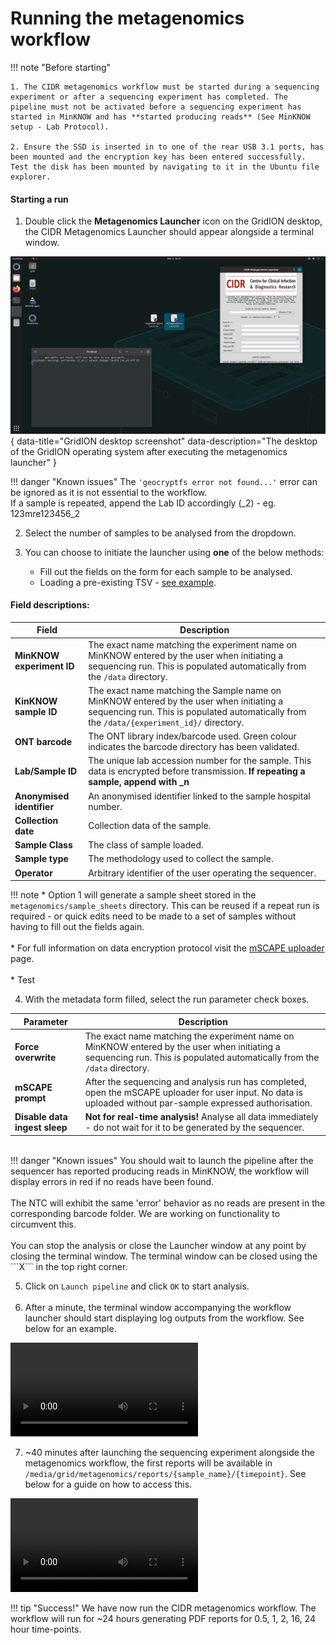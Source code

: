 # Running the metagenomics workflow

!!! note "Before starting"
    
    1. The CIDR metagenomics workflow must be started during a sequencing experiment or after a sequencing experiment has completed. The pipeline must not be activated before a sequencing experiment has started in MinKNOW and has **started producing reads** (See MinKNOW setup - Lab Protocol).
    
    2. Ensure the SSD is inserted in to one of the rear USB 3.1 ports, has been mounted and the encryption key has been entered successfully. Test the disk has been mounted by navigating to it in the Ubuntu file explorer.

#### Starting a run
1. Double click the **Metagenomics Launcher** icon on the GridION desktop, the CIDR Metagenomics Launcher should appear alongside a terminal window.

![The desktop of the GridION operating system after executing the metagenomics_launcher](./img/metagenomics_pipeline_clean.png){ data-title="GridION desktop screenshot" data-description="The desktop of the GridION operating system after executing the metagenomics launcher" }

!!! danger "Known issues"
    The ```'geocryptfs error not found...'``` error can be ignored as it is not essential to the workflow.
    <br>
    If a sample is repeated, append the Lab ID accordingly (_2) - eg. 123mre123456_2

2. Select the number of samples to be analysed from the dropdown.

3.  You can choose to initiate the launcher using **one** of the below methods:
    * Fill out the fields on the form for each sample to be analysed.
    * Loading a pre-existing TSV - [see example](https://raw.githubusercontent.com/GSTT-CIDR/network_hub/main/example_sample_sheet.tsv?token=GHSAT0AAAAAACMKGNRRLREYQKUOWOVJMRBWZPLABFA).


#### Field descriptions:

| Field      | Description                          |
| ----------- | ------------------------------------ |
|**MinKNOW experiment ID**|The exact name matching the experiment name on MinKNOW entered by the user when initiating a sequencing run. This is populated automatically from the ```/data``` directory. |
|**KinKNOW sample ID**|The exact name matching the Sample name on MinKNOW entered by the user when initiating a sequencing run. This is populated automatically from the ```/data/{experiment_id}/``` directory.|
|**ONT barcode**|The ONT library index/barcode used. Green colour indicates the barcode directory has been validated.|
|**Lab/Sample ID**|The unique lab accession number for the sample. This data is encrypted before transmission. **If repeating a sample, append with _n**|
|**Anonymised identifier**|An anonymised identifier linked to the sample hospital number.|
|**Collection date**|Collection data of the sample.|
|**Sample Class**|The class of sample loaded.|
|**Sample type**|The methodology used to collect the sample.|
|**Operator**|Arbitrary identifier of the user operating the sequencer.|

!!! note
    * Option 1 will generate a sample sheet stored in the ```metagenomics/sample_sheets``` directory. This can be reused if a repeat run is required - or quick edits need to be made to a set of samples without having to fill out the fields again.
    <br><br>
    * For full information on data encryption protocol visit the [mSCAPE uploader](./mSCAPE_integration.md) page.
    <br><br>
    * Test

4. With the metadata form filled, select the run parameter check boxes.

| Parameter     | Description                          |
| ----------- | ------------------------------------ |
|**Force overwrite**|The exact name matching the experiment name on MinKNOW entered by the user when initiating a sequencing run. This is populated automatically from the ```/data``` directory. |
|**mSCAPE prompt**|After the sequencing and analysis run has completed, open the mSCAPE uploader for user input. No data is uploaded without par-sample expressed authorisation.|
|**Disable data ingest sleep**|**Not for real-time analysis!** Analyse all data immediately - do not wait for it to be generated by the sequencer.|
<br>
!!! danger "Known issues"
    You should wait to launch the pipeline after the sequencer has reported producing reads in MinKNOW, the workflow will display errors in red if no reads have been found.
    <br><br>
    The NTC will exhibit the same 'error' behavior as no reads are present in the corresponding barcode folder. We are working on functionality to circumvent this.
    <br><br>
    You can stop the analysis or close the Launcher window at any point by closing the terminal window. The terminal window can be closed using the ```X``` in the top right corner.

5. Click on ```Launch pipeline``` and click ```OK``` to start analysis.
<br><br>
6. After a minute, the terminal window accompanying the workflow launcher should start displaying log outputs from the workflow. See below for an example.

![type:video](./videos/./metagenomics_terminal_outputs.mp4)

7. ~40 minutes after launching the sequencing experiment alongside the metagenomics workflow, the first reports will be available in ```/media/grid/metagenomics/reports/{sample_name}/{timepoint}```. See below for a guide on how to access this.

![type:video](./videos/./opening_report.mp4)

!!! tip "Success!"
    We have now run the CIDR metagenomics workflow. The workflow will run for ~24 hours generating PDF reports for 0.5, 1, 2, 16, 24 hour time-points.

